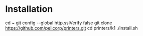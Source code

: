 # Installation

cd ~
git config --global http.sslVerify false
git clone https://github.com/pellcorp/printers.git
cd printers/k1
./install.sh
